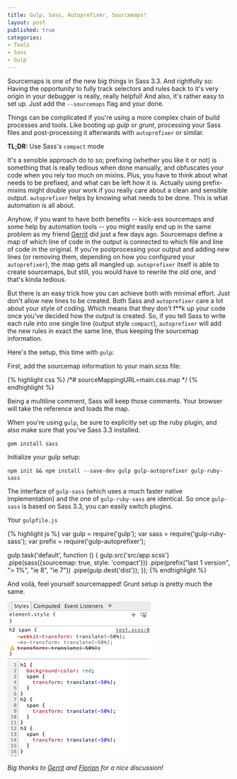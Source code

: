```yaml
---
title: Gulp, Sass, Autoprefixer, Sourcemaps!
layout: post
published: true
categories:
- Tools
- Sass
- Gulp
---
```

Sourcemaps is one of the new big things in Sass 3.3. And rightfully so: Having the opportunity to fully track selectors and rules back to it's very origin in your debugger is really, really helpful! And also, it's rather easy to set up. Just add the `--sourcemaps` flag and your done.

Things can be complicated if you're using a more complex chain of build processes and tools. Like booting up *gulp* or *grunt*, processing your Sass files and post-processing it afterwards with `autoprefixer` or similar.

**TL;DR:** Use Sass's `compact` mode

It's a sensible approach do to so; prefixing (whether you like it or not) is something that is really tedious when done manually, and obfuscates your code when you rely too much on mixins. Plus, you have to think about what needs to be prefixed, and what can be left how it is. Actually using prefix-mixins might double your work if you really care about a clean and sensible output. `autoprefixer` helps by knowing what needs to be done. This is what automation is all about.

Anyhow, if you want to have both benefits -- kick-ass sourcemaps and some help by automation tools -- you might easily end up in the same problem as my friend [Gerrit](http://praegnanz.de) did just a few days ago. Sourcemaps define a map of which line of code in the output is connected to which file and line of code in the original. If you're postprocessing your output and adding new lines (or removing them, depending on how you configured your `autoprefixer`), the map gets all mangled up. `autoprefixer` itself is able to create sourcemaps, but still, you would have to rewrite the old one, and that's kinda tedious.

But there is an easy trick how you can achieve both with minimal effort. Just don't allow  new lines to be created. Both Sass and `autoprefixer` care a lot about your style of coding. Which means that they don't f**k up your code once you've decided how the output is created. So, if you tell Sass to write each rule into one single line (output style `compact`), `autoprefixer` will add the new rules in exact the same line, thus keeping the sourcemap information.

Here's the setup, this time with `gulp`:

First, add the sourcemap information to your main.scss file:

{% highlight css %}
/*# sourceMappingURL=main.css.map */
{% endhighlight %}

Being a multiline comment, Sass will keep those comments. Your browser will take the reference and loads the map.

When you're using `gulp`, be sure to explicitly set up the ruby plugin, and also make sure that you've Sass 3.3 installed.

```
gem install sass
```

Initialize your gulp setup:

```
npm init && npm install --save-dev gulp gulp-autoprefixer gulp-ruby-sass
```

The interface of `gulp-sass` (which uses a much faster native implementation) and the one of `gulp-ruby-sass` are identical. So once `gulp-sass` is based on Sass 3.3, you can easily switch plugins.

Your `gulpfile.js`

{% highlight js %}
var gulp = require('gulp');
var sass = require('gulp-ruby-sass');
var prefix = require('gulp-autoprefixer');

gulp.task('default', function () {
    gulp.src('src/app.scss')
        .pipe(sass({sourcemap: true, style: 'compact'}))
        .pipe(prefix("last 1 version", "> 1%", "ie 8", "ie 7"))
        .pipe(gulp.dest('dist'));
});
{% endhighlight %}

And voilà, feel yourself sourcemapped! Grunt setup is pretty much the same.

![Style tab in chrome shows the scss file](/wp-content/uploads/2014/chrome1.png)
![Source tab leads to the right source and line](/wp-content/uploads/2014/chrome2.png)

*Big thanks to [Gerrit](https://twitter.com/gerritvanaaken) and [Florian](https://twitter.com/pichfl) for a nice discussion!*
